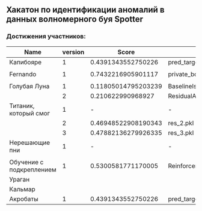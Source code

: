 ## Хакатон по идентификации аномалий в данных волномерного буя Spotter

### Достижения участников:



| Name | version | Score | file |
| ---- | ----- | ---- | ---- |
| Капибояре | 1 | 0.4391343552750226 | pred_targets_test_AR_LR.pkl |
|  |  |  |  |
| Fernando | 1 | 0.7432216905901117 | private_bouy_target_Fernando(rev1_featureEng+lightgbm).csv |
|  |  |  |  |
| Голубая Луна | 1 | 0.11805014795203239 | BaselineIsolationForest_BlueMoon.csv |
|  | 2 | 0.210622990968927 | ResidualAnalysis_BlueMoon.csv |
| Титаник, который смог | 1 | - | - |
|  | 2 | 0.46948522908190343 | res_2.pkl |
|  | 3 | 0.47882136279926335 | res_3.pkl |
| Нерешающие пни | 1 | - | - |
|  |  | | |
| Обучение с подкреплением | 1 | 0.5300581771170005 | Reinforcement_learning_team_prediction.pkl |
| Ураган |  |  |  |
| Кальмар |  |  |  |
| Акробаты | 1 | 0.4391343552750226 | pred_targets_test.pkl |
